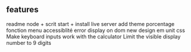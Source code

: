 



## features
readme
node + scrit start + install live server 
add theme
porcentage fonction
menu accessiblité
error display on dom
new design
em unit css
Make keyboard inputs work with the calculator
Limit the visible display number to 9 digits
